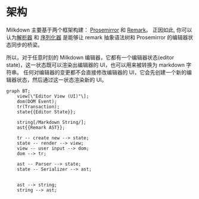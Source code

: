 # 架构

Milkdown 主要基于两个框架构建： [Prosemirror](https://prosemirror.net/) 和 [Remark](https://remark.js.org/)。
正因如此, 你可以认为[解析器](/#/zh-hans/parser) 和 [序列化器](/#/zh-hans/serializer) 是能够让 remark 抽象语法树和 Prosemirror 的编辑器状态同步的桥梁。

所以，对于任意时刻的 Milkdown 编辑器，它都有一个编辑器状态(editor state)，这一状态既可以渲染出编辑器的 UI，也可以用来被转换为 markdown 字符串。
任何对编辑器的变更都不会直接修改编辑器的 UI，它会先创建一个新的编辑器状态，然后通过这一状态渲染新的 UI。

```mermaid
graph BT;
	view[\"Editor View (UI)"\];
	dom(DOM Event);
	tr(Transaction);
	state{{Editor State}};

	string[/Markdown String/];
	ast{{Remark AST}};

	tr -- create new --> state;
	state -- render --> view;
	view -- user input --> dom;
	dom --> tr;

	ast -- Parser --> state;
	state -- Serializer --> ast;


	ast --> string;
	string --> ast;
```
